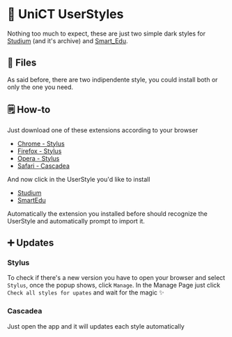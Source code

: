 # 🌙 UniCT UserStyles
Nothing too much to expect, these are just two simple dark styles for [Studium](https://studium.unict.it) (and it's archive) and [Smart_Edu](https://studenti.smartedu.unict.it/WorkFlow2011/Logon/Logon.aspx).

## 📁 Files
As said before, there are two indipendente style, you could install both or only the one you need.

## 🗒️ How-to
Just download one of these extensions according to your browser
- [Chrome - Stylus](https://chrome.google.com/webstore/detail/stylus/clngdbkpkpeebahjckkjfobafhncgmne)
- [Firefox - Stylus](https://addons.mozilla.org/en-US/firefox/addon/styl-us/)
- [Opera - Stylus](https://addons.opera.com/en-gb/extensions/details/stylus/)
- [Safari - Cascadea](https://apps.apple.com/app/cascadea/id1432182561)
 
And now click in the UserStyle you'd like to install
- [Studium](https://raw.githubusercontent.com/domenicoblanco/UniCTUserstyle/master/Studium.user.css)
- [SmartEdu](https://raw.githubusercontent.com/domenicoblanco/UniCTUserstyle/master/SmartEdu.user.css)

Automatically the extension you installed before should recognize the UserStyle and automatically prompt to import it.

## ➕ Updates 
### Stylus
To check if there's a new version you have to open your browser and select `Stylus`, once the popup shows, click `Manage`.
In the Manage Page just click `Check all styles for upates` and wait for the magic ✨

### Cascadea
Just open the app and it will updates each style automatically
